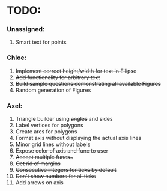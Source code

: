 # TODO:

### Unassigned:
1. Smart text for points

### Chloe:
1. ~~Implement correct height/width for text in Ellipse~~
1. ~~Add functionality for arbitrary text~~
1. ~~Build sample questions demonstrating all available Figures~~
1. Random generation of Figures

### Axel:
1. Triangle builder using ~~angles~~ and sides
1. Label vertices for polygons
1. Create arcs for polygons
1. Format axis without displaying the actual axis lines
1. Minor grid lines without labels
1. ~~Expose color of axis and func to user~~
1. ~~Accept multiple funcs~~~
1. ~~Get rid of margins~~
1. ~~Consecutive integers for ticks by default~~
1. ~~Don't show numbers for all ticks~~
1. ~~Add arrows on axis~~
